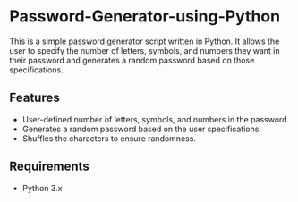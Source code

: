 # Password-Generator-using-Python

This is a simple password generator script written in Python. It allows the user to specify the number of letters, symbols, and numbers they want in their password and generates a random password based on those specifications.

## Features

- User-defined number of letters, symbols, and numbers in the password.
- Generates a random password based on the user specifications.
- Shuffles the characters to ensure randomness.

## Requirements

- Python 3.x
